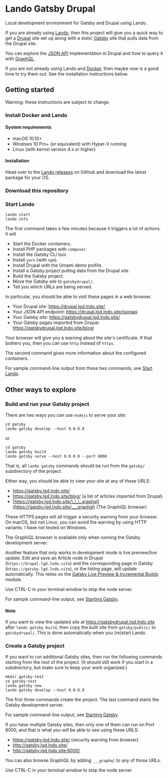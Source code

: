 # Lando Gatsby Drupal

Local development environment for Gatsby and Drupal using Lando.

If you are already using
[Lando](https://docs.devwithlando.io/),
then this project will give you a quick way to get a
[Drupal](https://www.drupal.org/)
site set up along with a static
[Gatsby](https://www.gatsbyjs.org/)
site that pulls data from the Drupal site.

You can explore the
[JSON API](https://jsonapi.org/)
implementation in Drupal and how to query it with
[GraphQL](https://graphql.org/).

If you are not already using Lando and
[Docker](https://www.docker.com/),
then maybe now is a good time to try them out.
See the installation instructions below.

## Getting started

Warning: these instructions are subject to change.

### Install Docker and Lando

#### System requirements

- macOS 10.10+
- Windows 10 Pro+ (or equivalent) with Hyper-V running
- Linux (with kernel version 4.x or higher)


#### Installation

Head over to the
[Lando releases](https://github.com/lando/lando/releases)
on GitHub and download the latest package for your OS.

### Download this repository


### Start Lando

```
lando start
lando info
```

The first command takes a few minutes because it triggers a lot of actions.
It will

- Start the Docker containers.
- Install PHP packages with `composer`.
- Install the Gatsby CLI tool.
- Install `yarn` (with `npm`).
- Install Drupal with the Umami demo profile.
- Install a Gatsby project pulling data from the Drupal site.
- Build the Gatsby project.
- Move the Gatsby site to `gatsbydrupal/`.
- Tell you which URLs are being served.

In particular, you should be able to visit these pages in a web browser.

- Your Drupal site: https://drupal.lgd.lndo.site/
- Your JSON API endpoint: https://drupal.lgd.lndo.site/jsonapi
- Your Gatsby site: https://gatsbydrupal.lgd.lndo.site/
- Your Gatsby pages imported from Drupal: https://gatsbydrupal.lgd.lndo.site/blog/

Your browser will give you a warning about the site's certificate.
If that bothers you, then you can use `http` instead of `https`.

The second command gives more information about the configured containers.

For sample command-line output from these two commands, see
[Start Lando](docs/lando-start-log.md).

## Other ways to explore

### Build and run your Gatsby project

There are two ways you can use `nodejs` to serve your site:

```
cd gatsby
lando gatsby develop --host 0.0.0.0
```

or

```
cd gatsby
lando gatsby build
lando gatsby serve --host 0.0.0.0 --port 8000
```

That is, all `lando gatsby` commands should be run from the `gatsby/`
subdirectory of the project.

Either way, you should be able to view your site at any of these URLS:

- https://gatsby.lgd.lndo.site/
- https://gatsby.lgd.lndo.site/blog/ (a list of articles imported from Drupal)
- [https://gatsby.lgd.lndo.site/\_\_\_graphql](https://gatsby.lgd.lndo.site/___graphql)
  (The GraphiQL browser)

These HTTPS pages will all trigger a security warning from your browser.
On macOS, but not Linux, you can avoid the warning by using HTTP variants.
I have not tested on Windows.

The GraphiQL browser is available only when running the Gatsby development
server.

Another feature that only works in development mode is live preview/live update.
Edit and save an Article node in Drupal (`https://drupal.lgd.lndo.site`) and the
corresponding page in Gatsby (`https://gatsby.lgd.lndo.site`), or the listing
page, will update automatically. This relies on the
[Gatsby Live Preview & Incremental Builds](https://www.drupal.org/project/gatsby) module.

Use CTRL-C in your terminal window to stop the node server.

For sample command-line output, see
[Starting Gatsby](docs/gatsby-log.md).

#### Note

If you want to view the updated site at https://gatsbydrupal.lgd.lndo.site
after `lando gatsby build`, then copy the bulit site from `gatsby/public/` to
`gatsbydrupal/`. This is done automatically when you (re)start Lando.

### Create a Gatsby project

If you want to run additional Gatsby sites, then run the following commands
starting from the root of the project.
(It should still work if you start in a subdirectory, but make sure to keep
your work organized.)

```
mkdir gatsby-test
cd gatsby-test
lando gatsby new
lando gatsby develop --host 0.0.0.0
```

The first three commands create the project.
The last command starts the Gatsby development server.

For sample command-line output, see
[Starting Gatsby](docs/gatsby-log.md).

If you have multiple Gatsby sites, then only one of them can run on Port 8000,
and that is what you will be able to see using these URLS:

- https://gatsby.lgd.lndo.site/ (security warning from browser)
- http://gatsby.lgd.lndo.site/
- http://gatsby.lgd.lndo.site:8000/

You can also browse GraphiQL by adding `___graphql` to any of those URLs.

Use CTRL-C in your terminal window to stop the node server.
